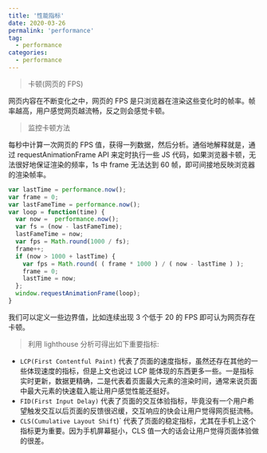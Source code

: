 ```yaml
---
title: '性能指标'
date: 2020-03-26
permalink: 'performance'
tag:
  - performance
categories:
  - performance
---
```


> 卡顿(网页的 FPS)

网页内容在不断变化之中，网页的 FPS 是只浏览器在渲染这些变化时的帧率。帧率越高，用户感觉网页越流畅，反之则会感觉卡顿。

> 监控卡顿方法

每秒中计算一次网页的 FPS 值，获得一列数据，然后分析。通俗地解释就是，通过 requestAnimationFrame API 来定时执行一些 JS 代码，如果浏览器卡顿，无法很好地保证渲染的频率，1s 中 frame 无法达到 60 帧，即可间接地反映浏览器的渲染帧率。

```js
var lastTime = performance.now();
var frame = 0;
var lastFameTime = performance.now();
var loop = function(time) {
  var now =  performance.now();
  var fs = (now - lastFameTime);
  lastFameTime = now;
  var fps = Math.round(1000 / fs);
  frame++;
  if (now > 1000 + lastTime) {
    var fps = Math.round( ( frame * 1000 ) / ( now - lastTime ) );
    frame = 0;
    lastTime = now;
  };
  window.requestAnimationFrame(loop);
}
```

我们可以定义一些边界值，比如连续出现 3 个低于 20 的 FPS 即可认为网页存在卡顿。

> 利用 lighthouse 分析可得出如下重要指标:

- `LCP(First Contentful Paint)` 代表了页面的速度指标，虽然还存在其他的一些体现速度的指标，但是上文也说过 LCP 能体现的东西更多一些。一是指标实时更新，数据更精确，二是代表着页面最大元素的渲染时间，通常来说页面中最大元素的快速载入能让用户感觉性能还挺好。
- `FID(First Input Delay)` 代表了页面的交互体验指标，毕竟没有一个用户希望触发交互以后页面的反馈很迟缓，交互响应的快会让用户觉得网页挺流畅。
- `CLS(Cumulative Layout Shift`)` 代表了页面的稳定指标，尤其在手机上这个指标更为重要。因为手机屏幕挺小，CLS 值一大的话会让用户觉得页面体验做的很差。

